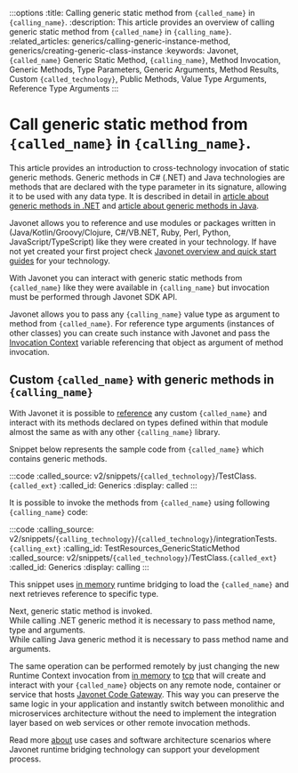 :::options
:title: Calling generic static method from `{called_name}` in `{calling_name}`.
:description: This article provides an overview of calling generic static method from `{called_name}` in `{calling_name}`.
:related_articles: generics/calling-generic-instance-method, generics/creating-generic-class-instance
:keywords: Javonet, `{called_name}` Generic Static Method, `{calling_name}`, Method Invocation, Generic Methods, Type Parameters, Generic Arguments, Method Results, Custom `{called_technology}`, Public Methods, Value Type Arguments, Reference Type Arguments
:::

# Call generic static method from `{called_name}` in `{calling_name}`.
  
This article provides an introduction to cross-technology invocation of static generic methods. Generic methods in C# (.NET) and Java technologies are methods that are declared with the type parameter in its signature, allowing it to be used with any data type. It is described in detail in [article about generic methods in .NET](https://learn.microsoft.com/en-us/dotnet/csharp/programming-guide/generics/generic-methods) and [article about generic methods in Java](https://docs.oracle.com/javase/tutorial/extra/generics/methods.html).  
  
Javonet allows you to reference and use modules or packages written in (Java/Kotlin/Groovy/Clojure, C#/VB.NET, Ruby, Perl, Python, JavaScript/TypeScript) like they were created in your technology. If have not yet created your first project check [Javonet overview and quick start guides](/guides/v2/`{calling_technology}`/`{called_technology}`/getting-started/about-javonet) for your technology.  
  
With Javonet you can interact with generic static methods from `{called_name}` like they were available in `{calling_name}` but invocation must be performed through Javonet SDK API.  
  
Javonet allows you to pass any `{calling_name}` value type as argument to method from `{called_name}`. For reference type arguments (instances of other classes) you can create such instance with Javonet and pass the [Invocation Context](/guides/v2/`{calling_technology}`/`{called_technology}`/foundations/invocation-context) variable referencing that object as argument of method invocation.  
  
## Custom `{called_name}` with generic methods in `{calling_name}`
  
With Javonet it is possible to [reference](/guides/v2/`{calling_technology}`/`{called_technology}`/getting-started/adding-references-to-libraries) any custom `{called_name}` and interact with its methods declared on types defined within that module almost the same as with any other `{calling_name}` library.  
  
Snippet below represents the sample code from `{called_name}` which contains generic methods.
  
:::code
:called_source: v2/snippets/`{called_technology}`/TestClass.`{called_ext}`
:called_id: Generics
:display: called
:::
  
It is possible to invoke the methods from `{called_name}` using following `{calling_name}` code:
  
:::code
:calling_source: v2/snippets/`{calling_technology}`/`{called_technology}`/integrationTests.`{calling_ext}`
:calling_id: TestResources_GenericStaticMethod
:called_source: v2/snippets/`{called_technology}`/TestClass.`{called_ext}`
:called_id: Generics
:display: calling
:::

This snippet uses [in memory](/guides/v2/`{calling_technology}`/`{called_technology}`/foundations/in-memory-channel) runtime bridging to load the `{called_name}` and next retrieves reference to specific type.  

Next, generic static method is invoked.  
While calling .NET generic method it is necessary to pass method name, type and arguments.  
While calling Java generic method it is necessary to pass method name and arguments.  
  
The same operation can be performed remotely by just changing the new Runtime Context invocation from [in memory](/guides/v2/`{calling_technology}`/`{called_technology}`/foundations/in-memory-channel) to [tcp](/guides/v2/`{calling_technology}`/`{called_technology}`/foundations/tcp-channel) that will create and interact with your `{called_name}` objects on any remote node, container or service that hosts [Javonet Code Gateway](/guides/v2/`{calling_technology}`/`{called_technology}`/javonet-code-gateway/about-javonet-code-gateway.md). This way you can preserve the same logic in your application and instantly switch between monolithic and microservices architecture without the need to implement the integration layer based on web services or other remote invocation methods.
  
Read more [about](/guides/v2/`{calling_technology}`/`{called_technology}`/getting-started/about-javonet) use cases and software architecture scenarios where Javonet runtime bridging technology can support your development process.
